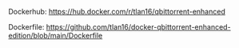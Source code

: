 Dockerhub: https://hub.docker.com/r/tlan16/qbittorrent-enhanced

Dockerfile: https://github.com/tlan16/docker-qbittorrent-enhanced-edition/blob/main/Dockerfile

